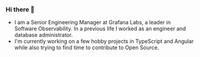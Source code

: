 ### Hi there 👋

- I am a Senior Engineering Manager at Grafana Labs, a leader in Software Observability. In a previous life I worked as an engineer and database administrator.
- I'm currently working on a few hobby projects in TypeScript and Angular while also trying to find time to contribute to Open Source.

<!--
**timlevett/timlevett** is a ✨ _special_ ✨ repository because its `README.md` (this file) appears on your GitHub profile.

Here are some ideas to get you started:

- 🔭 I’m currently working on ...
- 🌱 I’m currently learning ...
- 👯 I’m looking to collaborate on ...
- 🤔 I’m looking for help with ...
- 💬 Ask me about ...
- 📫 How to reach me: ...
- 😄 Pronouns: ...
- ⚡ Fun fact: ...
-->
